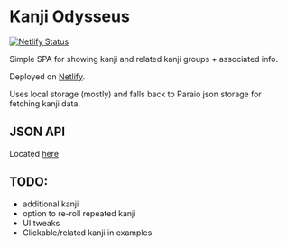 # Kanji Odysseus

[![Netlify Status](https://api.netlify.com/api/v1/badges/390f1848-ccda-4009-a091-56ed36941d2e/deploy-status)](https://app.netlify.com/sites/kanji-odysseus/deploys)

Simple SPA for showing kanji and related kanji groups + associated info.

Deployed on [Netlify](https://kanji-odysseus.netlify.app/).

Uses local storage (mostly) and falls back to Paraio json storage for fetching kanji data.
## JSON API

Located [here](https://paraio.com/v1/kanji/${kanji_id}?accessKey=app:kanji-odysseus)

## TODO:

- additional kanji
- option to re-roll repeated kanji 
- UI tweaks
- Clickable/related kanji in examples